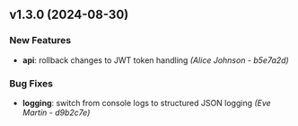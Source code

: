 ## v1.3.0 (2024-08-30)

### New Features

- **api**: rollback changes to JWT token handling *(Alice Johnson - b5e7a2d)*

### Bug Fixes

- **logging**: switch from console logs to structured JSON logging *(Eve Martin - d9b2c7e)*

